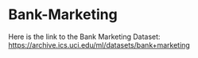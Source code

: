 # Bank-Marketing

Here is the link to the Bank Marketing Dataset:
https://archive.ics.uci.edu/ml/datasets/bank+marketing
